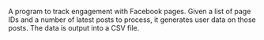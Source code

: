 A program to track engagement with Facebook pages. Given a list of page IDs and
a number of latest posts to process, it generates user data on those posts. The
data is output into a CSV file.
